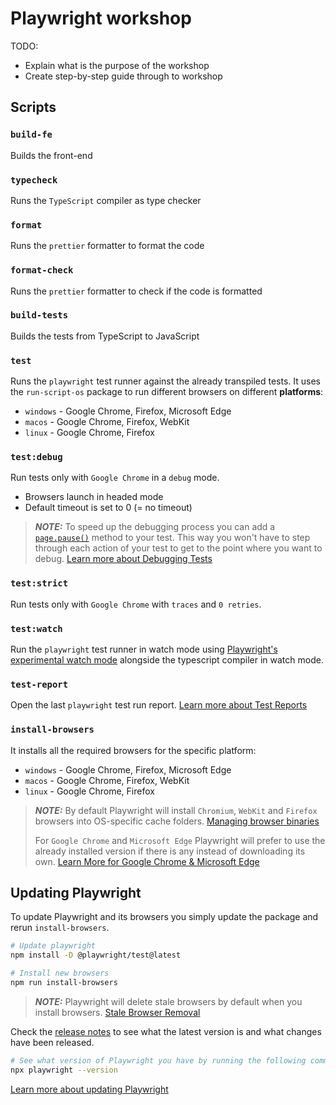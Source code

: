 # Playwright workshop

TODO:

- Explain what is the purpose of the workshop
- Create step-by-step guide through to workshop

## Scripts

### `build-fe`

Builds the front-end

### `typecheck`

Runs the `TypeScript` compiler as type checker

### `format`

Runs the `prettier` formatter to format the code

### `format-check`

Runs the `prettier` formatter to check if the code is formatted

### `build-tests`

Builds the tests from TypeScript to JavaScript

### `test`

Runs the `playwright` test runner against the already transpiled tests.
It uses the `run-script-os` package to run different browsers on different **platforms**:

- `windows` - Google Chrome, Firefox, Microsoft Edge
- `macos` - Google Chrome, Firefox, WebKit
- `linux` - Google Chrome, Firefox

### `test:debug`

Run tests only with `Google Chrome` in a `debug` mode.

- Browsers launch in headed mode
- Default timeout is set to 0 (= no timeout)

> **_NOTE:_** To speed up the debugging process you can add a [`page.pause()`](https://playwright.dev/docs/api/class-page#page-pause) method to your test. This way you won't have to step through each action of your test to get to the point where you want to debug.
> [Learn more about Debugging Tests](https://playwright.dev/docs/debug#run-in-debug-mode-1)

### `test:strict`

Run tests only with `Google Chrome` with `traces` and `0 retries`.

### `test:watch`

Run the `playwright` test runner in watch mode using [Playwright's experimental watch mode](https://github.com/microsoft/playwright/issues/21960) alongside the typescript compiler in watch mode.

### `test-report`

Open the last `playwright` test run report.
[Learn more about Test Reports](https://playwright.dev/docs/test-reporters#built-in-reporters)

### `install-browsers`

It installs all the required browsers for the specific platform:

- `windows` - Google Chrome, Firefox, Microsoft Edge
- `macos` - Google Chrome, Firefox, WebKit
- `linux` - Google Chrome, Firefox

> **_NOTE:_** By default Playwright will install `Chromium`, `WebKit` and `Firefox` browsers into OS-specific cache folders.
> [Managing browser binaries](https://playwright.dev/docs/browsers#managing-browser-binaries)
>
> For `Google Chrome` and `Microsoft Edge` Playwright will prefer to use the already installed version if there is any instead of downloading its own.
> [Learn More for Google Chrome & Microsoft Edge](https://playwright.dev/docs/browsers#google-chrome--microsoft-edge)

## Updating Playwright

To update Playwright and its browsers you simply update the package and rerun `install-browsers`.

```sh
# Update playwright
npm install -D @playwright/test@latest

# Install new browsers
npm run install-browsers
```

> **_NOTE:_** Playwright will delete stale browsers by default when you install browsers.
> [Stale Browser Removal](https://playwright.dev/docs/browsers#stale-browser-removal)

Check the [release notes](https://playwright.dev/docs/release-notes) to see what the latest version is and what changes have been released.

```sh
# See what version of Playwright you have by running the following command
npx playwright --version
```

[Learn more about updating Playwright](https://playwright.dev/docs/browsers#update-playwright-regularly)
